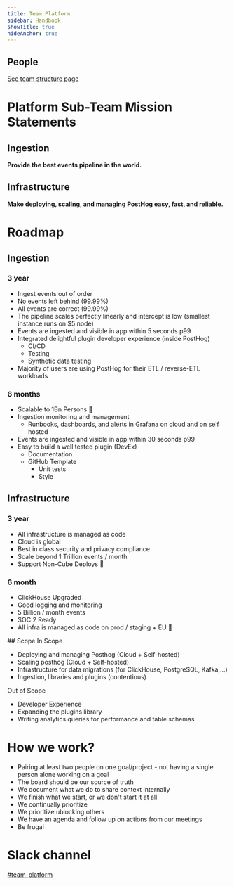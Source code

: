 ```yaml
---
title: Team Platform
sidebar: Handbook
showTitle: true
hideAnchor: true
---
```


## People

[See team structure page](/handbook/people/team-structure/team-structure)

# Platform Sub-Team Mission Statements

## Ingestion

**Provide the best events pipeline in the world.**

## Infrastructure

**Make deploying, scaling, and managing PostHog easy, fast, and reliable.**

# Roadmap

## Ingestion

### 3 year

- Ingest events out of order
- No events left behind (99.99%)
- All events are correct (99.99%)
- The pipeline scales perfectly linearly and intercept is low (smallest instance runs on $5 node)
- Events are ingested and visible in app within 5 seconds p99
- Integrated delightful plugin developer experience (inside PostHog)
    - CI/CD
    - Testing
    - Synthetic data testing
- Majority of users are using PostHog for their ETL / reverse-ETL workloads 

### 6 months

- Scalable to 1Bn Persons 🎉
- Ingestion monitoring and management
    - Runbooks, dashboards, and alerts in Grafana on cloud and on self hosted
- Events are ingested and visible in app within 30 seconds p99
- Easy to build a well tested plugin (DevEx)
    - Documentation
    - GitHub Template
        - Unit tests
        - Style

## Infrastructure

### 3 year

- All infrastructure is managed as code
- Cloud is global
- Best in class security and privacy compliance
- Scale beyond 1 Trillion events / month
- Support Non-Cube Deploys 🤖

### 6 month

- ClickHouse Upgraded
- Good logging and monitoring
- 5 Billion / month events
- SOC 2 Ready
- All infra is managed as code on prod / staging + EU 🎈

## Scope
In Scope
  * Deploying and managing Posthog (Cloud + Self-hosted)
  * Scaling posthog (Cloud + Self-hosted)
  * Infrastructure for data migrations (for ClickHouse, PostgreSQL, Kafka,...)
  * Ingestion, libraries and plugins (contentious)

Out of Scope
  * Developer Experience
  * Expanding the plugins library
  * Writing analytics queries for performance and table schemas

# How we work?
* Pairing at least two people on one goal/project - not having a single person alone working on a goal
* The board should be our source of truth
* We document what we do to share context internally
* We finish what we start, or we don't start it at all
* We continually prioritize
* We prioritize ublocking others
* We have an agenda and follow up on actions from our meetings
* Be frugal

# Slack channel

[#team-platform](https://posthog.slack.com/messages/team-platform)
